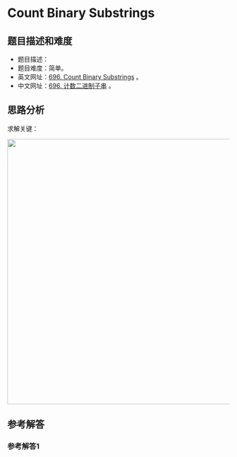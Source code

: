 # Count Binary Substrings

## 题目描述和难度
+ 题目描述：
+ 题目难度：简单。
+ 英文网址：[696. Count Binary Substrings](https://leetcode.com/problems/count-binary-substrings/description/)  。
+ 中文网址：[696. 计数二进制子串](https://leetcode-cn.com/problems/count-binary-substrings/description/)  。
## 思路分析
求解关键：

<img src="https://liweiwei1419.github.io/images/leetcode-solution/" width="600">

## 参考解答
### 参考解答1

```java

```